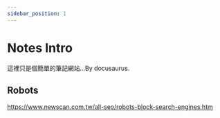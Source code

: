```yaml
---
sidebar_position: 1
---
```


# Notes Intro

這裡只是個簡單的筆記網站...By docusaurus.

## Robots
https://www.newscan.com.tw/all-seo/robots-block-search-engines.htm